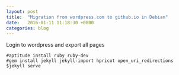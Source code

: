 ```yaml
---
layout: post
title:  "Migration from wordpress.com to github.io in Debian"
date:   2016-01-11 11:18:30 +0800
categories: blog
---
```

Login to wordpress and export all pages

```
#aptitude install ruby ruby-dev
#gem install jekyll jekyll-import hpricot open_uri_redirections
$jekyll serve
```
